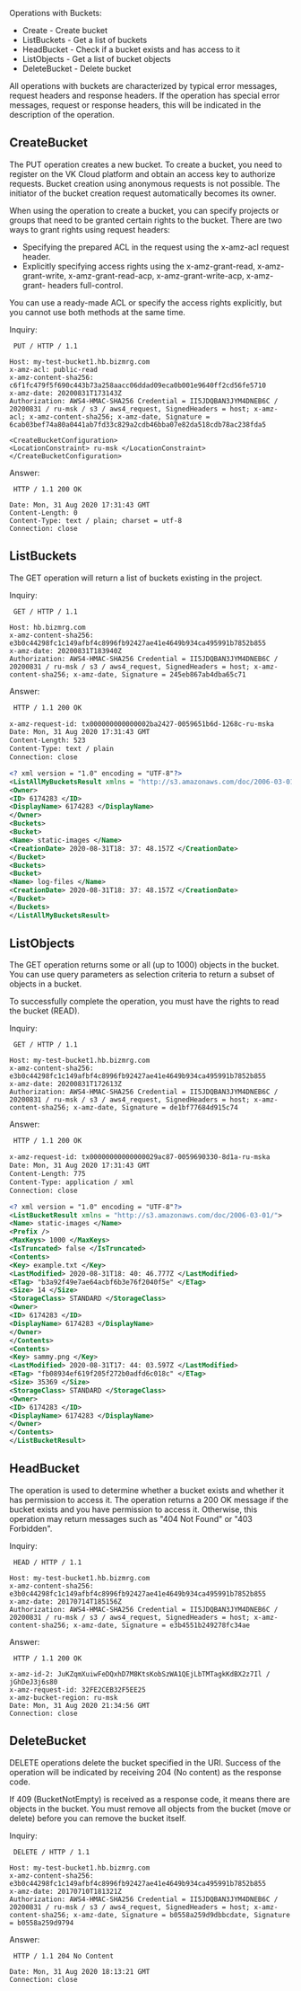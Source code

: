 Operations with Buckets:

- Create - Create bucket
- ListBuckets - Get a list of buckets
- HeadBucket - Check if a bucket exists and has access to it
- ListObjects - Get a list of bucket objects
- DeleteBucket - Delete bucket

All operations with buckets are characterized by typical error messages, request headers and response headers. If the operation has special error messages, request or response headers, this will be indicated in the description of the operation.

## CreateBucket

The PUT operation creates a new bucket. To create a bucket, you need to register on the VK Cloud platform and obtain an access key to authorize requests. Bucket creation using anonymous requests is not possible. The initiator of the bucket creation request automatically becomes its owner.

When using the operation to create a bucket, you can specify projects or groups that need to be granted certain rights to the bucket. There are two ways to grant rights using request headers:

- Specifying the prepared ACL in the request using the x-amz-acl request header.
- Explicitly specifying access rights using the x-amz-grant-read, x-amz-grant-write, x-amz-grant-read-acp, x-amz-grant-write-acp, x-amz-grant- headers full-control.

You can use a ready-made ACL or specify the access rights explicitly, but you cannot use both methods at the same time.

Inquiry:

```http
 PUT / HTTP / 1.1

Host: my-test-bucket1.hb.bizmrg.com
x-amz-acl: public-read
x-amz-content-sha256: c6f1fc479f5f690c443b73a258aacc06ddad09eca0b001e9640ff2cd56fe5710
x-amz-date: 20200831T173143Z
Authorization: AWS4-HMAC-SHA256 Credential = II5JDQBAN3JYM4DNEB6C / 20200831 / ru-msk / s3 / aws4_request, SignedHeaders = host; x-amz-acl; x-amz-content-sha256; x-amz-date, Signature = 6cab03bef74a80a0441ab7fd33c829a2cdb46bba07e82da518cdb78ac238fda5

<CreateBucketConfiguration>
<LocationConstraint> ru-msk </LocationConstraint>
</CreateBucketConfiguration>
```

Answer:

```http
 HTTP / 1.1 200 OK

Date: Mon, 31 Aug 2020 17:31:43 GMT
Content-Length: 0
Content-Type: text / plain; charset = utf-8
Connection: close
```

## ListBuckets

The GET operation will return a list of buckets existing in the project.

Inquiry:

```http
 GET / HTTP / 1.1

Host: hb.bizmrg.com
x-amz-content-sha256: e3b0c44298fc1c149afbf4c8996fb92427ae41e4649b934ca495991b7852b855
x-amz-date: 20200831T183940Z
Authorization: AWS4-HMAC-SHA256 Credential = II5JDQBAN3JYM4DNEB6C / 20200831 / ru-msk / s3 / aws4_request, SignedHeaders = host; x-amz-content-sha256; x-amz-date, Signature = 245eb867ab4dba65c71
```

Answer:

```xml
 HTTP / 1.1 200 OK

x-amz-request-id: tx000000000000002ba2427-0059651b6d-1268c-ru-mska
Date: Mon, 31 Aug 2020 17:31:43 GMT
Content-Length: 523
Content-Type: text / plain
Connection: close

<? xml version = "1.0" encoding = "UTF-8"?>
<ListAllMyBucketsResult xmlns = "http://s3.amazonaws.com/doc/2006-03-01/">
<Owner>
<ID> 6174283 </ID>
<DisplayName> 6174283 </DisplayName>
</Owner>
<Buckets>
<Bucket>
<Name> static-images </Name>
<CreationDate> 2020-08-31T18: 37: 48.157Z </CreationDate>
</Bucket>
<Buckets>
<Bucket>
<Name> log-files </Name>
<CreationDate> 2020-08-31T18: 37: 48.157Z </CreationDate>
</Bucket>
</Buckets>
</ListAllMyBucketsResult>
```

## ListObjects

The GET operation returns some or all (up to 1000) objects in the bucket. You can use query parameters as selection criteria to return a subset of objects in a bucket.

To successfully complete the operation, you must have the rights to read the bucket (READ).

Inquiry:

```http
 GET / HTTP / 1.1

Host: my-test-bucket1.hb.bizmrg.com
x-amz-content-sha256: e3b0c44298fc1c149afbf4c8996fb92427ae41e4649b934ca495991b7852b855
x-amz-date: 20200831T172613Z
Authorization: AWS4-HMAC-SHA256 Credential = II5JDQBAN3JYM4DNEB6C / 20200831 / ru-msk / s3 / aws4_request, SignedHeaders = host; x-amz-content-sha256; x-amz-date, Signature = de1bf77684d915c74
```

Answer:

```xml
 HTTP / 1.1 200 OK

x-amz-request-id: tx00000000000000029ac87-0059690330-8d1a-ru-mska
Date: Mon, 31 Aug 2020 17:31:43 GMT
Content-Length: 775
Content-Type: application / xml
Connection: close

<? xml version = "1.0" encoding = "UTF-8"?>
<ListBucketResult xmlns = "http://s3.amazonaws.com/doc/2006-03-01/">
<Name> static-images </Name>
<Prefix />
<MaxKeys> 1000 </MaxKeys>
<IsTruncated> false </IsTruncated>
<Contents>
<Key> example.txt </Key>
<LastModified> 2020-08-31T18: 40: 46.777Z </LastModified>
<ETag> "b3a92f49e7ae64acbf6b3e76f2040f5e" </ETag>
<Size> 14 </Size>
<StorageClass> STANDARD </StorageClass>
<Owner>
<ID> 6174283 </ID>
<DisplayName> 6174283 </DisplayName>
</Owner>
</Contents>
<Contents>
<Key> sammy.png </Key>
<LastModified> 2020-08-31T17: 44: 03.597Z </LastModified>
<ETag> "fb08934ef619f205f272b0adfd6c018c" </ETag>
<Size> 35369 </Size>
<StorageClass> STANDARD </StorageClass>
<Owner>
<ID> 6174283 </ID>
<DisplayName> 6174283 </DisplayName>
</Owner>
</Contents>
</ListBucketResult>
```

## HeadBucket

The operation is used to determine whether a bucket exists and whether it has permission to access it. The operation returns a 200 OK message if the bucket exists and you have permission to access it. Otherwise, this operation may return messages such as "404 Not Found" or "403 Forbidden".

Inquiry:

```http
 HEAD / HTTP / 1.1

Host: my-test-bucket1.hb.bizmrg.com
x-amz-content-sha256: e3b0c44298fc1c149afbf4c8996fb92427ae41e4649b934ca495991b7852b855
x-amz-date: 20170714T185156Z
Authorization: AWS4-HMAC-SHA256 Credential = II5JDQBAN3JYM4DNEB6C / 20200831 / ru-msk / s3 / aws4_request, SignedHeaders = host; x-amz-content-sha256; x-amz-date, Signature = e3b4551b249278fc34ae
```

Answer:

```http
 HTTP / 1.1 200 OK

x-amz-id-2: JuKZqmXuiwFeDQxhD7M8KtsKobSzWA1QEjLbTMTagkKdBX2z7Il / jGhDeJ3j6s80
x-amz-request-id: 32FE2CEB32F5EE25
x-amz-bucket-region: ru-msk
Date: Mon, 31 Aug 2020 21:34:56 GMT
Connection: close
```

## DeleteBucket

DELETE operations delete the bucket specified in the URI. Success of the operation will be indicated by receiving 204 (No content) as the response code.

If 409 (BucketNotEmpty) is received as a response code, it means there are objects in the bucket. You must remove all objects from the bucket (move or delete) before you can remove the bucket itself.

Inquiry:

```http
 DELETE / HTTP / 1.1

Host: my-test-bucket1.hb.bizmrg.com
x-amz-content-sha256: e3b0c44298fc1c149afbf4c8996fb92427ae41e4649b934ca495991b7852b855
x-amz-date: 20170710T181321Z
Authorization: AWS4-HMAC-SHA256 Credential = II5JDQBAN3JYM4DNEB6C / 20200831 / ru-msk / s3 / aws4_request, SignedHeaders = host; x-amz-content-sha256; x-amz-date, Signature = b0558a259d9dbbcdate, Signature = b0558a259d9794
```

Answer:

```http
 HTTP / 1.1 204 No Content

Date: Mon, 31 Aug 2020 18:13:21 GMT
Connection: close
```
